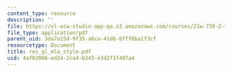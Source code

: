 ```yaml
---
content_type: resource
description: ''
file: https://ol-ocw-studio-app-qa.s3.amazonaws.com/courses/21w-730-2-the-creative-spark-fall-2004/4af02006ed242ca4b343e3d2f1f407a4_res_gl_mla_style.pdf
file_type: application/pdf
parent_uid: 3da7a15d-9f35-a6ca-41d6-8fff6ba1f3cf
resourcetype: Document
title: res_gl_mla_style.pdf
uid: 4af02006-ed24-2ca4-b343-e3d2f1f407a4
---
```

